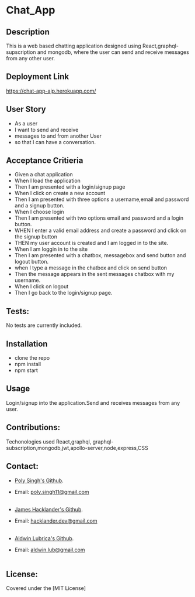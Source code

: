 # Chat_App

## Description

This is a web based chatting application designed using React,graphql-supscription and mongodb, where the user can send and receive messages from any other user.


## Deployment Link
https://chat-app-ajp.herokuapp.com/ 

## User Story

- As a user
- I want to send and receive
- messages to and from another User 
- so that I can have a conversation.

## Acceptance Critieria 

- Given a chat application
- When I load the application
- Then I am presented with a login/signup page
- When I click on create a new account
- Then I am presented with three options a username,email and password and a signup button.
- When I choose login 
- Then I am presented with two options email and password and a login button.
- WHEN I enter a valid email address and create a password and click on the signup button
- THEN my user account is created and I am logged in to the site.
- When I am loggin in to the site
- Then I am presented with a chatbox, messagebox and send button and logout button.
- when I type a message in the chatbox and click on send button
- Then the message appears in the sent messages chatbox with my username.
- When I click on logout
- Then I go back to the login/signup page.

## Tests:

No tests are currently included.

## Installation

- clone the repo
- npm install
- npm start

## Usage

Login/signup into the application.Send and receives messages from any user.

## Contributions:
Techonologies used React,graphql, graphql-subscription,mongodb,jwt,apollo-server,node,express,CSS


## Contact:

- [Poly Singh's Github](https://github.com/poly-singh).<br>
- Email: <poly.singh11@gmail.com><br><br>

- [James Hacklander's Github](https://github.com/MonsAltus).<br>
- Email: <hacklander.dev@gmail.com><br><br>

- [Aldwin Lubrica's Github](https://github.com/aldwinlub).<br>
- Email: <aldwin.lub@gmail.com><br><br>

## License:
Covered under the [MIT License]







